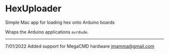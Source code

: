 HexUploader
===========

Simple Mac app for loading hex onto Arduino boards

Wraps the Arduino applications `avrdude`.

----

7/01/2022 Added support for MegaCMD hardware jmamma@gmail.com
